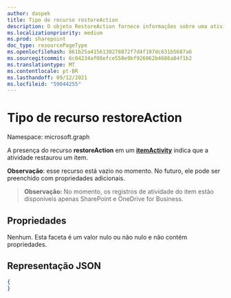 ```yaml
---
author: daspek
title: Tipo de recurso restoreAction
description: O objeto RestoreAction fornece informações sobre uma atividade que restaurou um item.
ms.localizationpriority: medium
ms.prod: sharepoint
doc_type: resourcePageType
ms.openlocfilehash: 861b25a4156130278872f7d4f107dc631b5687a6
ms.sourcegitcommit: 6c04234af08efce558e9bf926062b4686a84f1b2
ms.translationtype: MT
ms.contentlocale: pt-BR
ms.lasthandoff: 09/12/2021
ms.locfileid: "59044255"
---
```

# <a name="restoreaction-resource-type"></a>Tipo de recurso restoreAction

Namespace: microsoft.graph

A presença do recurso **restoreAction** em um [**itemActivity**][activity] indica que a atividade restaurou um item.

**Observação**: esse recurso está vazio no momento. No futuro, ele pode ser preenchido com propriedades adicionais.

>**Observação:** No momento, os registros de atividade do item estão disponíveis apenas SharePoint e OneDrive for Business.

[activity]: itemactivity.md

## <a name="properties"></a>Propriedades

Nenhum. Esta faceta é um valor nulo ou não nulo e não contém propriedades.

## <a name="json-representation"></a>Representação JSON

<!-- {
  "blockType": "resource",
  "optionalProperties": [ ],
  "@type&quot;: &quot;microsoft.graph.restoreAction"
}-->

```json
{
}
```

<!--
{
  "type": "#page.annotation",
  "description": "The RestoreAction object provides information about an activity that restored an item.",
  "keywords": "activities,activity,action,restore,undelete",
  "section": "documentation",
  "tocPath": "Resources/RestoreAction",
  "suppressions": []
}
-->

